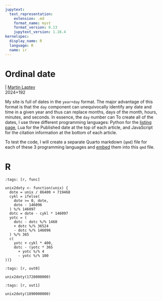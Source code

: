 ```yaml
---
jupytext:
  text_representation:
    extension: .md
    format_name: myst
    format_version: 0.13
    jupytext_version: 1.16.4
kernelspec:
  display_name: R
  language: R
  name: ir
---
```


# Ordinal date

\| [Martin Laptev]()  
2024+192

My site is full of dates in the `year+day` format. The major advantage
of this format is that the `day` component can unequivocally identify
any date and time in a given year and thus can replace months, days of
the month, hours, minutes, and seconds. In essence, the `day` number can
To create all of the dates, I use three different programming languages:
Python for the [listing page](../../list), Lua for the Published date at
the top of each article, and JavaScript for the citation information at
the bottom of each article.

To test the code, I will create a separate Quarto markdown (`qmd`) file
for each of these 3 programming languages and
[embed](https://quarto.org/docs/authoring/notebook-embed.html#overview)
them into this `qmd` file.

# R

```{code-cell}
:tags: [r, func]

unix2doty <- function(unix) {
  dote = unix / 86400 + 719468
  cykl = ifelse(
    dote >= 0, dote,
    dote - 146096
  ) %/% 146097
  dotc = dote - cykl * 146097
  yotc = (
    dotc - dotc %/% 1460
    + dotc %/% 36524
    - dotc %/% 146096
  ) %/% 365
  c(
    yotc + cykl * 400,
    dotc - (yotc * 365
      + yotc %/% 4
      - yotc %/% 100
))}
```

```{code-cell}
:tags: [r, out0]

unix2doty(1728000000)
```

```{code-cell}
:tags: [r, out1]

unix2doty(1890000000)
```
